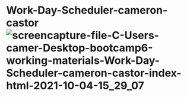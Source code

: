 
# Work-Day-Scheduler-cameron-castor![screencapture-file-C-Users-camer-Desktop-bootcamp6-working-materials-Work-Day-Scheduler-cameron-castor-index-html-2021-10-04-15_29_07](https://user-images.githubusercontent.com/88913327/135927444-0c1a5cfd-d660-453b-b59a-ffe9a166c97a.png)

